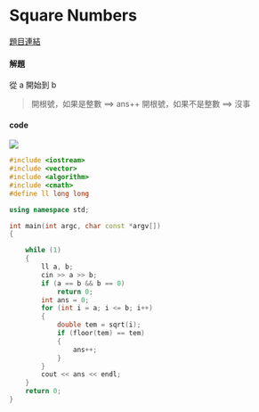 #  Square Numbers

[題目連結](https://onlinejudge.org/external/114/11461.pdf)

#### 解題

從 a 開始到 b 
>開根號，如果是整數 ==> ans++
>開根號，如果不是整數 ==> 沒事

#### code 

![](https://w.wallha.com/ws/13/MgdWx8jl.jpg)

```cpp
#include <iostream>
#include <vector>
#include <algorithm>
#include <cmath>
#define ll long long

using namespace std;

int main(int argc, char const *argv[])
{

    while (1)
    {
        ll a, b;
        cin >> a >> b;
        if (a == b && b == 0)
            return 0;
        int ans = 0;
        for (int i = a; i <= b; i++)
        {
            double tem = sqrt(i);
            if (floor(tem) == tem)
            {
                ans++;
            }
        }
        cout << ans << endl;
    }
    return 0;
}
```
